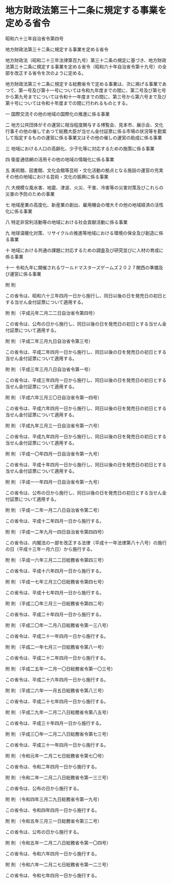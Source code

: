 # 地方財政法第三十二条に規定する事業を定める省令

昭和六十三年自治省令第四号

地方財政法第三十二条に規定する事業を定める省令

地方財政法（昭和二十三年法律第百九号）第三十二条の規定に基づき、地方財政法第三十二条に規定する事業を定める省令（昭和六十年自治省令第十九号）の全部を改正する省令を次のように定める。

地方財政法第三十二条に規定する総務省令で定める事業は、次に掲げる事業であつて、第一号及び第十一号については令和九年度までの間に、第二号及び第七号から第九号までについては令和十一年度までの間に、第三号から第六号まで及び第十号については令和十年度までの間に行われるものとする。

一 国際交流その他の地域の国際化の推進に係る事業

二 地方公共団体がその運営に相当程度関与する博覧会、見本市、展示会、文化行事その他の催しであつて総務大臣が当せん金付証票に係る市場の状況等を勘案して指定するものの運営に係る事業又はその他の催しの運営の助成に係る事業

三 地域における人口の高齢化、少子化等に対応するための施策に係る事業

四 衛星通信網の活用その他の地域の情報化に係る事業

五 美術館、図書館、文化会館等芸術・文化活動の拠点となる施設の運営の充実その他の地域における芸術・文化の振興に係る事業

六 大規模な風水害、地震、津波、火災、干害、冷害等の災害対策及びこれらの災害の予防のための事業

七 地域産業の高度化、新産業の創出、雇用機会の増大その他の地域経済の活性化に係る事業

八 特定非営利活動等の地域における社会貢献活動に係る事業

九 地球温暖化対策、リサイクルの推進等地域における環境の保全及び創造に係る事業

十 地域における共通の課題に対応するための調査及び研究並びに人材の育成に係る事業

十一 令和九年に開催されるワールドマスターズゲームズ２０２７関西の準備及び運営に係る事業

附 則

この省令は、昭和六十三年四月一日から施行し、同日以後の日を発売日の初日とする当せん金付証票について適用する。

附 則 （平成元年二月二二日自治省令第四号）

この省令は、公布の日から施行し、同日以後の日を発売日の初日とする当せん金付証票について適用する。

附 則 （平成二年三月九日自治省令第三号）

この省令は、平成二年四月一日から施行し、同日以後の日を発売日の初日とする当せん金付証票について適用する。

附 則 （平成三年三月八日自治省令第一号）

この省令は、平成三年四月一日から施行し、同日以後の日を発売日の初日とする当せん金付証票について適用する。

附 則 （平成六年三月三〇日自治省令第一四号）

この省令は、平成六年四月一日から施行し、同日以後の日を発売日の初日とする当せん金付証票について適用する。

附 則 （平成九年三月三一日自治省令第一六号）

この省令は、平成九年四月一日から施行し、同日以後の日を発売日の初日とする当せん金付証票について適用する。

附 則 （平成一〇年四月一日自治省令第一九号）

この省令は、平成十年四月一日から施行し、同日以後の日を発売日の初日とする当せん金付証票について適用する。

附 則 （平成一一年四月一日自治省令第一九号）

この省令は、公布の日から施行し、同日以後の日を発売日の初日とする当せん金付証票について適用する。

附 則 （平成一二年一月二八日自治省令第二号）

この省令は、平成十二年四月一日から施行する。

附 則 （平成一二年九月一四日自治省令第四四号）

この省令は、内閣法の一部を改正する法律（平成十一年法律第八十八号）の施行の日（平成十三年一月六日）から施行する。

附 則 （平成一六年三月二二日総務省令第四三号）

この省令は、平成十六年四月一日から施行する。

附 則 （平成一七年三月三〇日総務省令第四七号）

この省令は、平成十七年四月一日から施行する。

附 則 （平成二〇年三月三一日総務省令第四二号）

この省令は、平成二十年四月一日から施行する。

附 則 （平成二〇年一二月八日総務省令第一三八号）

この省令は、平成二十一年四月一日から施行する。

附 則 （平成二一年七月三一日総務省令第八一号）

この省令は、平成二十二年四月一日から施行する。

附 則 （平成二五年一二月一〇日総務省令第一〇三号）

この省令は、平成二十六年四月一日から施行する。

附 則 （平成二六年一一月五日総務省令第八三号）

この省令は、平成二十七年四月一日から施行する。

附 則 （平成二九年一二月二八日総務省令第八五号）

この省令は、平成三十年四月一日から施行する。

附 則 （平成三〇年一二月二八日総務省令第七三号）

この省令は、平成三十一年四月一日から施行する。

附 則 （令和元年一二月二七日総務省令第七〇号）

この省令は、令和二年四月一日から施行する。

附 則 （令和二年一二月二八日総務省令第一三三号）

この省令は、公布の日から施行する。

附 則 （令和四年三月二九日総務省令第一九号）

この省令は、令和四年四月一日から施行する。

附 則 （令和五年三月三一日総務省令第三二号）

この省令は、公布の日から施行する。

附 則 （令和五年一二月二八日総務省令第一〇四号）

この省令は、令和六年四月一日から施行する。

附 則 （令和六年一二月二七日総務省令第一二三号）

この省令は、令和七年四月一日から施行する。
